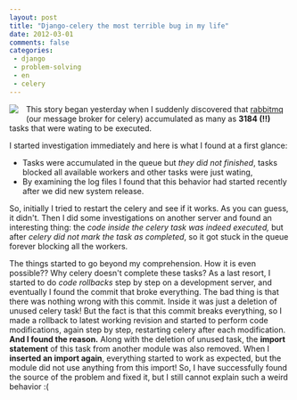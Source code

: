 ```yaml
---
layout: post
title: "Django-celery the most terrible bug in my life"
date: 2012-03-01
comments: false
categories:
 - django
 - problem-solving
 - en
 - celery
---
```




<a href="http://proft.me/static/img/python/django_celery.png" imageanchor="1" style="clear: left; float: left; margin-bottom: 0.5em; margin-right: 1em;"><img border="0" src="http://proft.me/static/img/python/django_celery.png" /></a>This story began yesterday when I suddenly discovered that <a href="http://www.rabbitmq.com/">rabbitmq</a> (our message broker for celery) accumulated as many as <b>3184 (!!)</b> tasks that were wating to be executed.







I started investigation immediately and here is what I found at a first glance:
<ul style="text-align: left;"><li>Tasks were accumulated in the queue but<i> they did not finished</i>, tasks blocked all available workers and other tasks were just wating,</li><li>By examining the log files I found that this behavior had started recently after we did new system release.</li></ul>So, initially I tried to restart the celery and see if it works. As you can guess, it didn't. Then I did some investigations on another server and found an interesting thing: the<i> code inside the celery task was indeed executed, </i>but after <i>celery did not mark the task as completed</i>, so it got stuck in the queue forever blocking all the workers.

The things started to go beyond my comprehension. How it is even possible?? Why celery doesn't complete these tasks?
As a last resort, I started to do <i>code rollbacks</i> step by step on a development server, and eventually I found the commit that broke everything. The bad thing is that there was nothing wrong with this commit. Inside it was just a deletion of unused celery task! But the fact is that this commit breaks everything, so I made a rollback to latest working revision and started to perform code modifications, again step by step, restarting celery after each modification. <b>And I found the reason.</b>
Along with the deletion of unused task, the <b>import statement</b> of this task from another module was also removed. When I <b>inserted an import again</b>, everything started to work as expected, but the module did not use anything from this import!
So, I have successfully found the source of the problem and fixed it, but I still cannot explain such a weird behavior :(
